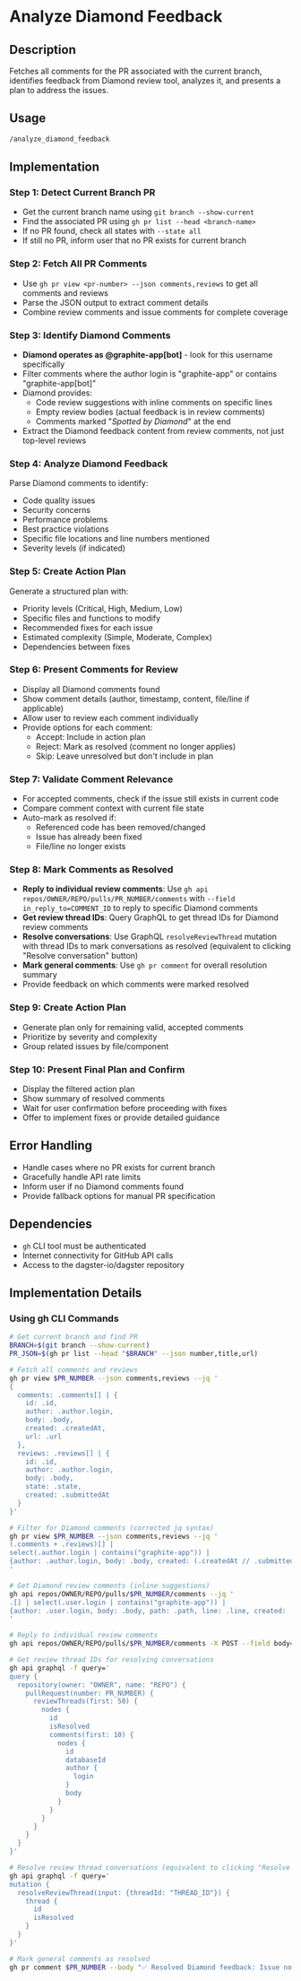 # Analyze Diamond Feedback

## Description

Fetches all comments for the PR associated with the current branch, identifies feedback from Diamond review tool, analyzes it, and presents a plan to address the issues.

## Usage

```bash
/analyze_diamond_feedback
```

## Implementation

### Step 1: Detect Current Branch PR

- Get the current branch name using `git branch --show-current`
- Find the associated PR using `gh pr list --head <branch-name>`
- If no PR found, check all states with `--state all`
- If still no PR, inform user that no PR exists for current branch

### Step 2: Fetch All PR Comments

- Use `gh pr view <pr-number> --json comments,reviews` to get all comments and reviews
- Parse the JSON output to extract comment details
- Combine review comments and issue comments for complete coverage

### Step 3: Identify Diamond Comments

- **Diamond operates as @graphite-app[bot]** - look for this username specifically
- Filter comments where the author login is "graphite-app" or contains "graphite-app[bot]"
- Diamond provides:
  - Code review suggestions with inline comments on specific lines
  - Empty review bodies (actual feedback is in review comments)
  - Comments marked "_Spotted by Diamond_" at the end
- Extract the Diamond feedback content from review comments, not just top-level reviews

### Step 4: Analyze Diamond Feedback

Parse Diamond comments to identify:

- Code quality issues
- Security concerns
- Performance problems
- Best practice violations
- Specific file locations and line numbers mentioned
- Severity levels (if indicated)

### Step 5: Create Action Plan

Generate a structured plan with:

- Priority levels (Critical, High, Medium, Low)
- Specific files and functions to modify
- Recommended fixes for each issue
- Estimated complexity (Simple, Moderate, Complex)
- Dependencies between fixes

### Step 6: Present Comments for Review

- Display all Diamond comments found
- Show comment details (author, timestamp, content, file/line if applicable)
- Allow user to review each comment individually
- Provide options for each comment:
  - Accept: Include in action plan
  - Reject: Mark as resolved (comment no longer applies)
  - Skip: Leave unresolved but don't include in plan

### Step 7: Validate Comment Relevance

- For accepted comments, check if the issue still exists in current code
- Compare comment context with current file state
- Auto-mark as resolved if:
  - Referenced code has been removed/changed
  - Issue has already been fixed
  - File/line no longer exists

### Step 8: Mark Comments as Resolved

- **Reply to individual review comments**: Use `gh api repos/OWNER/REPO/pulls/PR_NUMBER/comments` with `--field in_reply_to=COMMENT_ID` to reply to specific Diamond comments
- **Get review thread IDs**: Query GraphQL to get thread IDs for Diamond review comments
- **Resolve conversations**: Use GraphQL `resolveReviewThread` mutation with thread IDs to mark conversations as resolved (equivalent to clicking "Resolve conversation" button)
- **Mark general comments**: Use `gh pr comment` for overall resolution summary
- Provide feedback on which comments were marked resolved

### Step 9: Create Action Plan

- Generate plan only for remaining valid, accepted comments
- Prioritize by severity and complexity
- Group related issues by file/component

### Step 10: Present Final Plan and Confirm

- Display the filtered action plan
- Show summary of resolved comments
- Wait for user confirmation before proceeding with fixes
- Offer to implement fixes or provide detailed guidance

## Error Handling

- Handle cases where no PR exists for current branch
- Gracefully handle API rate limits
- Inform user if no Diamond comments found
- Provide fallback options for manual PR specification

## Dependencies

- `gh` CLI tool must be authenticated
- Internet connectivity for GitHub API calls
- Access to the dagster-io/dagster repository

## Implementation Details

### Using gh CLI Commands

```bash
# Get current branch and find PR
BRANCH=$(git branch --show-current)
PR_JSON=$(gh pr list --head "$BRANCH" --json number,title,url)

# Fetch all comments and reviews
gh pr view $PR_NUMBER --json comments,reviews --jq '
{
  comments: .comments[] | {
    id: .id,
    author: .author.login,
    body: .body,
    created: .createdAt,
    url: .url
  },
  reviews: .reviews[] | {
    id: .id,
    author: .author.login,
    body: .body,
    state: .state,
    created: .submittedAt
  }
}'

# Filter for Diamond comments (corrected jq syntax)
gh pr view $PR_NUMBER --json comments,reviews --jq '
(.comments + .reviews)[] |
select(.author.login | contains("graphite-app")) |
{author: .author.login, body: .body, created: (.createdAt // .submittedAt), id: .id}
'

# Get Diamond review comments (inline suggestions)
gh api repos/OWNER/REPO/pulls/$PR_NUMBER/comments --jq '
.[] | select(.user.login | contains("graphite-app")) |
{author: .user.login, body: .body, path: .path, line: .line, created: .created_at}
'

# Reply to individual review comments
gh api repos/OWNER/REPO/pulls/$PR_NUMBER/comments -X POST --field body="✅ Resolved: [reason]" --field in_reply_to=$COMMENT_ID

# Get review thread IDs for resolving conversations
gh api graphql -f query='
query {
  repository(owner: "OWNER", name: "REPO") {
    pullRequest(number: PR_NUMBER) {
      reviewThreads(first: 50) {
        nodes {
          id
          isResolved
          comments(first: 10) {
            nodes {
              id
              databaseId
              author {
                login
              }
              body
            }
          }
        }
      }
    }
  }
}'

# Resolve review thread conversations (equivalent to clicking "Resolve conversation")
gh api graphql -f query='
mutation {
  resolveReviewThread(input: {threadId: "THREAD_ID"}) {
    thread {
      id
      isResolved
    }
  }
}'

# Mark general comments as resolved
gh pr comment $PR_NUMBER --body "✅ Resolved Diamond feedback: Issue no longer applies"
```

